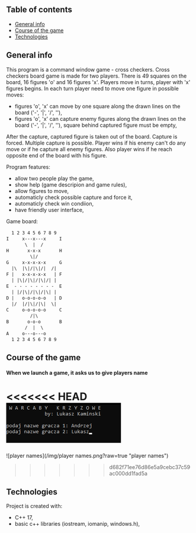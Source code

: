 ## Table of contents
* [General info](#general-info)
* [Course of the game](#course-of-the-game)
* [Technologies](#technologies) 


## General info
This program is a command window game - cross checkers.
Cross checkers board game is made for two players.
There is 49 squares on the board, 16 figures 'o' and 16 figures 'x'.
Players move in turns, player with 'x' figures begins.
In each turn player need to move one figure in possible moves:
* figures 'o', 'x' can move by one square  along the drawn lines on the board ('-', '|', '/', '\'),
* figures 'o', 'x' can capture enemy figures along the drawn lines on the board ('-', '|', '/', '\'),
  square behind captured figure must be empty,
  
After the capture, captured figure is taken out of the board. Capture is forced. Multiple capture is possible.
Player wins if his enemy can't do any move or if he capture all enemy figures.
Also player wins if he reach opposite end of the board with his figure.

Program features:
* allow two people play the game,
* show help (game descripion and game rules),
* allow figures to move,
* automaticly check possible capture and force it,
* automaticly check win condiion,
* have friendly user interface,

Game board:
```
  1 2 3 4 5 6 7 8 9
I     x---x---x     I
       \  |  /
H       x-x-x       H
         \|/   
G     x-x-x-x-x     G 
  |\  |\|/|\|/|  /|
F |   x-x-x-x-x   | F
  | |\|/|\|/|\|/| | 
E  - - - - - - - -  E
  | |/|\|/|\|/|\| | 
D |   o-o-o-o-o   | D
  |/  |/|\|/|\|  \|
C     o-o-o-o-o     C 
         /|\
B       o-o-o       B 
       /  |  \ 
A     o---o---o
  1 2 3 4 5 6 7 8 9	   
```

## Course of the game

#### When we launch a game, it asks us to give players name
<<<<<<< HEAD
![player names](/img/playernames.png)
=======
![player names](/img/player names.png?raw=true "player names")
>>>>>>> d682f71ee76d86e5a9cebc37c59ac000dd1fad5a

## Technologies
Project is created with:
* C++ 17,
* basic c++ libraries (iostream, iomanip, windows.h),
